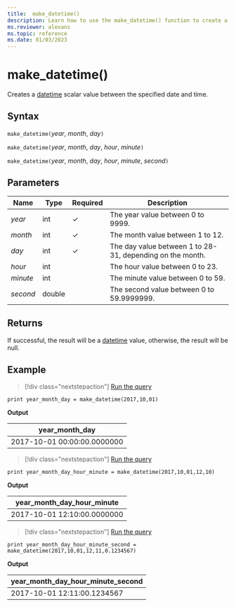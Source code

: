 ```yaml
---
title:  make_datetime()
description: Learn how to use the make_datetime() function to create a datetime scalar value from the specified date and time.
ms.reviewer: alexans
ms.topic: reference
ms.date: 01/03/2023
---
```

# make_datetime()

Creates a [datetime](./scalar-data-types/datetime.md) scalar value between the specified date and time.

## Syntax

`make_datetime(`*year*, *month*, *day*`)`

`make_datetime(`*year*, *month*, *day*, *hour*, *minute*`)`

`make_datetime(`*year*, *month*, *day*, *hour*, *minute*, *second*`)`

## Parameters

| Name | Type | Required | Description |
|--|--|--|--|
|*year*| int | &check; | The year value between 0 to 9999.|
|*month*| int | &check; | The month value between 1 to 12. |
|*day*| int | &check; | The day value between 1 to 28-31, depending on the month.|
|*hour*| int | | The hour value between 0 to 23.|
|*minute*| int | | The minute value between 0 to 59.|
|*second*| double | | The second value between 0 to 59.9999999.|

## Returns

If successful, the result will be a [datetime](./scalar-data-types/datetime.md) value, otherwise, the result will be null.

## Example

> [!div class="nextstepaction"]
> <a href="https://dataexplorer.azure.com/clusters/help/databases/Samples?query=H4sIAAAAAAAAAysoyswrUahMTSyKz83PK8mIT0msVLBVyE3MTgUyS1JLMnNTNYwMDM11DA10DAw1AS/izjAwAAAA" target="_blank">Run the query</a>

```kusto
print year_month_day = make_datetime(2017,10,01)
```

**Output**

|year_month_day|
|---|
|2017-10-01 00:00:00.0000000|

> [!div class="nextstepaction"]
> <a href="https://dataexplorer.azure.com/clusters/help/databases/Samples?query=H4sIAAAAAAAAAysoyswrUahMTSyKz83PK8mIT0msjM/ILwVyM/NKS1IVbBVyE7NTgcIlqSWZuakaRgaG5jqGBjoGhjqGRkCGJgB7AoRjQgAAAA==" target="_blank">Run the query</a>

```kusto
print year_month_day_hour_minute = make_datetime(2017,10,01,12,10)
```

**Output**

|year_month_day_hour_minute|
|---|
|2017-10-01 12:10:00.0000000|

> [!div class="nextstepaction"]
> <a href="https://dataexplorer.azure.com/clusters/help/databases/Samples?query=H4sIAAAAAAAAAw3JSwqAIBAA0Ku4LBjCsY+rzjJIDijhGDYuvH0tH+9pWdQMDo1KFU0Uw6BU+88sXZlevqpEc5oSbv5XWXPhyVn0gBYsAjpABLugW7f98PMHKbr/e1MAAAA=" target="_blank">Run the query</a>

```kusto
print year_month_day_hour_minute_second = make_datetime(2017,10,01,12,11,0.1234567)
```

**Output**

|year_month_day_hour_minute_second|
|---|
|2017-10-01 12:11:00.1234567|
